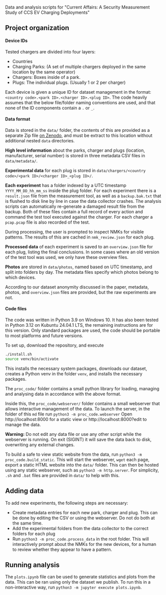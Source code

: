 Data and analysis scripts for "Current Affairs: A Security Measurement Study of CCS EV Charging Deployments"

## Project organization

#### Device IDs

Tested chargers are divided into four layers:
- Countries
- Charging Parks: (A set of multiple chargers deployed in the same location by the same operator)
- Chargers: Boxes inside of a park.
- Plugs: The individual plugs. (Usually 1 or 2 per charger)

Each device is given a unique ID for dataset management in the format: `<country code>.<park ID>.<charger ID>.<plug ID>`. The code heavily assumes that the below file/folder naming conventions are used, and that none of the ID components contain a `.` or `_`.

#### Data format

Data is stored in the `data/` folder, the contents of this are provided as a separate Zip file [on Zenodo](https://zenodo.org/records/14712107), and must be extract to this location without additional nested `data` directories.

**High level information** about the parks, charger and plugs (location, manufacturer, serial number) is stored in three metadata CSV files in `data/metadata/`.

**Experimental data** for each plug is stored in `data/chargers/<country code>/<park ID>/<charger ID>_<plug ID>/`.

**Each experiment** has a folder indexed by a UTC timestamp `YYYY_MM_DD_hh_mm_ss` inside the plug folder. For each experiment there is a `result.json` file from the measurement tool, as well as a `backup.bak.txt` that is flushed to disk line by line in case the data collector crashes. The analysis scripts can automatically re-generate a damaged result file from the backup. Both of these files contain a full record of every action and command the test tool executed against the charger. For each charger a `pcap.pcap` file is also recorded of the test.

During processing, the user is prompted to inspect NMKs for visible patterns. The results of this are cached in `nmk_review.json` for each plug.

**Processed data** of each experiment is saved to an `overview.json` file for each plug, listing the final conclusions. In some cases where an old version of the test tool was used, we only have these overview files.

**Photos** are stored in `data/photos`, named based on UTC timestamp, and split into folders by day. The metadata files specify which photos belong to which devices.

According to our dataset anonymity discussed in the paper, metadata, photos, and `overview.json` files are provided, but the raw experiments are not.

#### Code files

The code was written in Python 3.9 on Windows 10.
It has also been tested in Python 3.12 on Kubuntu 24.04.1 LTS, the remaining instructions are for this version.
Only standard packages are used, the code should be portable to most platforms and future versions.

To set up, download the repository, and execute
```sh
./install.sh
source venv/bin/activate
```

This installs the necessary system packages, downloads our dataset, creates a Python venv in the folder `venv`, and installs the necessary packages.

The `proc_code/` folder contains a small python library for loading, managing and analysing data in accordance with the above format.

Inside this, the `proc_code/webserver/` folder contains a small webserver that allows interactive management of the data.
To launch the server, in the folder of this `md` file run `python3 -m proc_code.webserver`
Open http://localhost:8000 for a static view or http://localhost:8000?edit to manage the data.

**Warning:** Do not edit any data file or use any other script while the webserver is running. On exit (SIGINT) it will save the data back to disk, overwriting any external changes.

To build a safe to view static website from the data, run `python3 -m proc_code.build_static`. This will start the webserver, `wget` each page, export a static HTML website into the `data/` folder. This can then be hosted using any static webserver, such as `python3 -m http.server`. For simplicity, `.sh` and `.bat` files are provided in `data/` to help with this.

## Adding data

To add new experiments, the following steps are necessary:
- Create metadata entries for each new park, charger and plug. This can be done by editing the CSV or using the webserver. Do not do both at the same time.
- Add the experimental folders from the data collector to the correct folders for each plug
- Run `python3 -m proc_code.process_data` in the root folder. This will interactively prompt about the NMKs for the new devices, for a human to review whether they appear to have a pattern.

## Running analysis

The `plots.ipynb` file can be used to generate statistics and plots from the data. This can be ran using only the dataset we publish.
To run this in a non-interactive way, run `python3 -m jupyter execute plots.ipynb`.